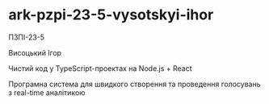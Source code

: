 # ark-pzpi-23-5-vysotskyi-ihor

ПЗПІ-23-5

Висоцький Ігор

Чистий код у TypeScript-проектах на Node.js + React

Програмна система для швидкого створення та проведення голосувань з real-time аналітикою
